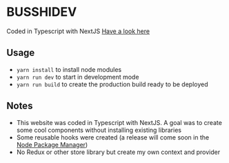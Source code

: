 # BUSSHIDEV

Coded in Typescript with NextJS
[Have a look here](https://busshidev.fr)

## Usage

- `yarn install` to install node modules
- `yarn run dev` to start in development mode
- `yarn run build` to create the production build ready to be deployed

## Notes

- This website was coded in Typescript with NextJS. A goal was to create some cool components without installing existing libraries
- Some reusable hooks were created (a release will come soon in the [Node Package Manager](https://npmjs.com))
- No Redux or other store library but create my own context and provider
